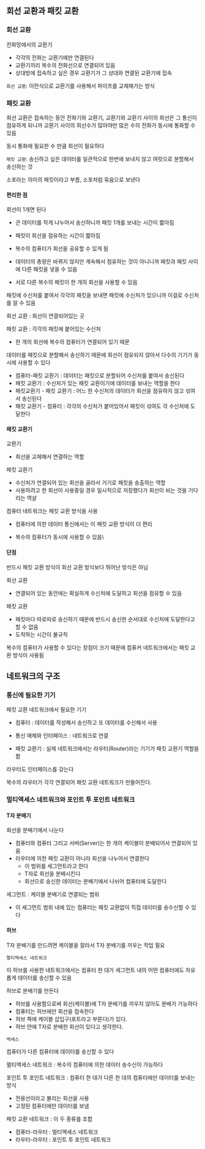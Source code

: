 ## 회선 교환과 패킷 교환

### 회선 교환

전화망에서의 교환기

- 각각의 전화는 교환기에만 연결된다
- 교환기끼리 복수의 전화선으로 연결되어 있음
- 상대방에 접속하고 싶은 경우 교환기가 그 상대와 연결된 교환기에 접속

`회선 교환`: 이런식으로 교환기를 사용해서 파이프를 교체해가는 방식

### 패킷 교환

회선 교환은 접속하는 동안 전화기와 교환기, 교환기와 교환기 사이의 회선은 그 통신이 점유하게 되니까 교환기 사이의 회선수가 많아야만 많은 수의 전화가 동시에 통화할 수 있음

동시 통화에 필요한 수 만큼 회선이 필요하다

`패킷 교환`: 송신하고 싶은 데이터를 일관적으로 한번에 보내지 않고 여럿으로 분할해서 송신하는 것

소포라는 의미의 패킷이라고 부름, 소포처럼 묶음으로 보낸다

#### 편리한 점

회선이 1개면 된다

- 큰 데이터를 작게 나누어서 송신하니까 패킷 1개를 보내는 시간이 짧아짐

- 패킷이 회선을 점유하는 시간이 짧아짐

- 복수의 컴퓨터가 회선을 공유할 수 있게 됨

- 데이터의 총량은 바뀌지 않지만 계속해서 점유하는 것이 아니니까 패킷과 패킷 사이에 다른 패킷을 넣을 수 있음

- 서로 다른 복수의 패킷이 한 개의 회선을 사용할 수 있음

패킷에 수신처를 붙여서 각각의 패킷을 보내면 패킷에 수신처가 있으니까 이걸로 수신처를 알 수 있음

회선 교환 : 회선이 연결되어있는 곳

패킷 교환 : 각각의 패킷에 붙어있는 수신처

- 한 개의 회선에 복수의 컴퓨터가 연결되어 있기 때문

데이터를 패킷으로 분할해서 송신하기 때문에 회선이 점유되지 않아서 다수의 기기가 동시에 사용할 수 있다

- 컴퓨터-패킷 교환기 : 데이터는 패킷으로 분할되어 수신처를 붙여서 송신된다
- 패킷 교환기 : 수신처가 있는 패킷 교환이기에 데이터를 보내는 역할을 한다
- 패킷교환기 - 패킷 교환기 : 어느 한 수신처의 데이터가 회선을 점유하지 않고 섞여서 송신된다
- 패킷 교환기 - 컴퓨터 : 각각의 수신처가 붙어있어서 패킷이 섞여도 각 수신처에 도달한다

#### 패킷 교환기

교환기

- 회선을 교체해서 연결하는 역할

패킷 교환기

- 수신처가 연결되어 있는 회선을 골라서 거기로 패킷을 송출하는 역할
- 사용하려고 한 회선이 사용중일 경우 일시적으로 저장했다가 회선이 비는 것을 기다리는 역살

컴퓨터 네트워크는 패킷 교환 방식을 사용

- 컴퓨터에 의한 데이터 통신에서는 이 패킷 교환 방식이 더 편리

- 복수의 컴퓨터가 동시에 사용할 수 있음\

#### 단점

반드시 패킷 교환 방식이 회선 교환 방식보다 뛰어난 방식은 아님

회선 교환

- 연결되어 있는 동안에는 확실하게 수신처에 도달하고 회선을 점유할 수 있음

패킷 교환

- 패킷마다 따로따로 송신하기 때문에 반드시 송신한 순서대로 수신처에 도달한다고 할 수 없음
- 도착하는 시간이 불규칙

복수의 컴퓨터가 사용할 수 있다는 장점이 크기 때문에 컴퓨커 네트워크에서는 패킷 교환 방식이 사용됨

## 네트워크의 구조

### 통신에 필요한 기기

패킷 교환 네트워크에서 필요한 기기

- 컴퓨터 : 데이터를 작성해서 송신하고 또 데이터를 수신해서 사용

- 통신 매체와 인터페이스 : 네트워크로 연결
- 패킷 교환기 : 실제 네트워크에서는 라우터(Router)라는 기기가 패킷 교환기 역할을 함

라우터도 인터페이스를 갖는다

복수의 라우터가 각각 연결되어 패킷 교환 네트워크가 만들어진다.

### 멀티엑세스 네트워크와 포인트 투 포인트 네트워크

#### T자 분배기

회선을 분배기에서 나눈다

- 컴퓨터와 컴퓨터 그리고 서버(Server)는 한 개의 케이블이 분배되어서 연결되어 있음
- 라우터에 의한 패킷 교환이 아니라 회선을 나누어서 연결한다
  - 이 범위를 세그먼트라고 한다
  - T자로 회선을 분배시킨다
  - 회선으로 송신한 데이터는 분배기에서 나뉘어 컴퓨터에 도달한다

세그먼트 : 케이블 분배기로 연결되는 범위

- 이 세그먼트 범위 내에 있는 컴퓨터는 패킷 교환없이 직접 데이터를 송수신할 수 있다

#### 허브

T자 분배기를 만드려면 케이블을 잘라서 T자 분배기를 끼우는 작업 필요

`멀티엑세스 네트워크`

이 허브를 사용한 네트워크에서는 컴퓨터 한 대가 세그먼트 내의 어떤 컴퓨터에도 자유롭게 데이터를 송신할 수 있음

허브로 분배기를 만든다

- 허브를 사용함으로써 회선(케이블)에 T자 분배기를 끼우지 않아도 분배가 가능하다
- 컴퓨터는 허브에만 회선을 접속한다
- 허브 쪽에 케이블 삽입구(포트라고 부른다)가 있다.
- 허브 안에 T자로 분배한 회선이 있다고 생각한다.

`액세스`

컴퓨터가 다른 컴퓨터에 데이터를 송신할 수 있다

멀티액세스 네트워크 : 복수의 컴퓨터에 의한 데이터 송수신이 가능하다

포인트 투 포인트 네트워크 : 컴퓨터 한 대가 다른 한 대의 컴퓨터에만 데이터를 보내는 방식

- 전용선이라고 불리는 회선을 사용
- 고정된 컴퓨터에만 데이터를 보냄

패킷 교환 네트워크 : 이 두 종류를 조합

- 컴퓨터-라우터 : 멀티액세스 네트워크
- 라우터-라우터 : 포인트 투 포인트 네트워크

